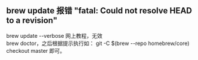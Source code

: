 ## brew update 报错 "fatal: Could not resolve HEAD to a revision"

brew update --verbose 网上教程，无效  
brew doctor，之后根据提示执行如： git -C $(brew --repo homebrew/core) checkout master 即可。
